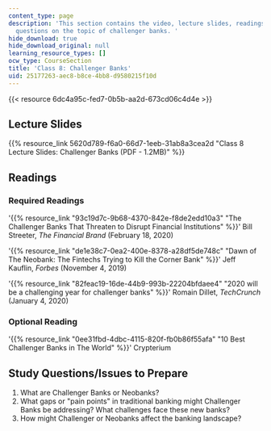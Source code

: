 ```yaml
---
content_type: page
description: 'This section contains the video, lecture slides, readings, and study
  questions on the topic of challenger banks. '
hide_download: true
hide_download_original: null
learning_resource_types: []
ocw_type: CourseSection
title: 'Class 8: Challenger Banks'
uid: 25177263-aec8-b8ce-4bb8-d9580215f10d
---
```


{{< resource 6dc4a95c-fed7-0b5b-aa2d-673cd06c4d4e >}}

Lecture Slides
--------------

{{% resource_link 5620d789-f6a0-66d7-1eeb-31ab8a3cea2d "Class 8 Lecture Slides: Challenger Banks (PDF - 1.2MB)" %}}

Readings
--------

### Required Readings

'{{% resource_link "93c19d7c-9b68-4370-842e-f8de2edd10a3" "The Challenger Banks That Threaten to Disrupt Financial Institutions" %}}' Bill Streeter, _The Financial Brand_ (February 18, 2020)

'{{% resource_link "de1e38c7-0ea2-400e-8378-a28df5de748c" "Dawn of The Neobank: The Fintechs Trying to Kill the Corner Bank" %}}' Jeff Kauflin, _Forbes_ (November 4, 2019)

'{{% resource_link "82feac19-16de-44b9-993b-22204bfdaee4" "2020 will be a challenging year for challenger banks" %}}' Romain Dillet, _TechCrunch_ (January 4, 2020)

### Optional Reading

'{{% resource_link "0ee31fbd-4dbc-4115-820f-fb0b86f55afa" "10 Best Challenger Banks in The World" %}}' Crypterium

Study Questions/Issues to Prepare
---------------------------------

1.  What are Challenger Banks or Neobanks?
2.  What gaps or "pain points" in traditional banking might Challenger Banks be addressing? What challenges face these new banks?
3.  How might Challenger or Neobanks affect the banking landscape?